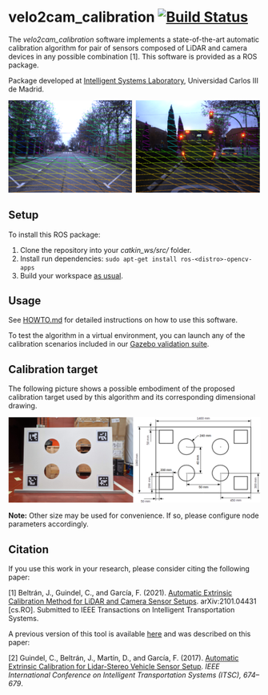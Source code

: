# velo2cam_calibration [![Build Status](http://build.ros.org/job/Kdev__velo2cam_calibration__ubuntu_xenial_amd64/badge/icon)](http://build.ros.org/job/Kdev__velo2cam_calibration__ubuntu_xenial_amd64/)

The *velo2cam_calibration* software implements a state-of-the-art automatic calibration algorithm for pair of sensors composed of LiDAR and camera devices in any possible combination \[1\]. This software is provided as a ROS package.

Package developed at [Intelligent Systems Laboratory](http://www.uc3m.es/islab), Universidad Carlos III de Madrid.

![real results](screenshots/real_results.png)

## Setup ##
To install this ROS package:
1. Clone the repository into your *catkin_ws/src/* folder.
2. Install run dependencies: ```sudo apt-get install ros-<distro>-opencv-apps```
3. Build your workspace [as usual](http://wiki.ros.org/ROS/Tutorials/BuildingPackages).

## Usage ##
See [HOWTO.md](HOWTO.md) for detailed instructions on how to use this software.

To test the algorithm in a virtual environment, you can launch any of the calibration scenarios included in our [Gazebo validation suite](https://github.com/beltransen/velo2cam_gazebo).

## Calibration target ##
The following picture shows a possible embodiment of the proposed calibration target used by this algorithm and its corresponding dimensional drawing.

![calibration target](screenshots/calibration_target_real_scheme_journal.png)

**Note:** Other size may be used for convenience. If so, please configure node parameters accordingly.

## Citation ##
If you use this work in your research, please consider citing the following paper:

[1] Beltrán, J., Guindel, C., and García, F. (2021). [Automatic Extrinsic Calibration Method for LiDAR and Camera Sensor Setups](https://arxiv.org/abs/2101.04431). arXiv:2101.04431 [cs.RO]. Submitted to IEEE Transactions on Intelligent Transportation Systems.

A previous version of this tool is available [here](https://github.com/beltransen/velo2cam_calibration/tree/v1.0) and was described on this paper: 

[2] Guindel, C., Beltrán, J., Martín, D., and García, F. (2017).  [Automatic Extrinsic Calibration for Lidar-Stereo Vehicle Sensor Setup](https://arxiv.org/abs/1705.04085). *IEEE International Conference on Intelligent Transportation Systems (ITSC), 674–679*.